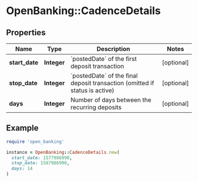 # OpenBanking::CadenceDetails

## Properties

| Name | Type | Description | Notes |
| ---- | ---- | ----------- | ----- |
| **start_date** | **Integer** | &#x60;postedDate&#x60; of the first deposit transaction | [optional] |
| **stop_date** | **Integer** | &#x60;postedDate&#x60; of the final deposit transaction (omitted if status is active) | [optional] |
| **days** | **Integer** | Number of days between the recurring deposits | [optional] |

## Example

```ruby
require 'open_banking'

instance = OpenBanking::CadenceDetails.new(
  start_date: 1577986990,
  stop_date: 1587986990,
  days: 14
)
```

